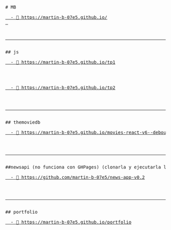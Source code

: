 <pre>
# MB
 <a href="https://martin-b-07e5.github.io/">
  - 🌱 https://martin-b-07e5.github.io/
 </a>


<hr>
## js
<a href="https://martin-b-07e5.github.io/tp1">
  - 🚀 https://martin-b-07e5.github.io/tp1
</a>
<br>
<a href="https://martin-b-07e5.github.io/tp2">
  - 🚀 https://martin-b-07e5.github.io/tp2
</a>


<hr>
## themoviedb
<a href="https://martin-b-07e5.github.io/movies-react-v6--debounce">
  - 🚀 https://martin-b-07e5.github.io/movies-react-v6--debounce
</a>


<hr>
##newsapi (no funciona con GHPages) (clonarla y ejecutarla localmente)
<a href="https://github.com/martin-b-07e5/news-app-v0.2">
  - 🚀 https://github.com/martin-b-07e5/news-app-v0.2
</a>
  
  
<hr>  
## portfolio
<a href="https://martin-b-07e5.github.io/portfolio">
  - 👷 https://martin-b-07e5.github.io/portfolio
</a>


</pre>
